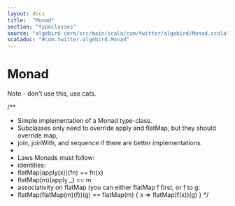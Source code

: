 ```yaml
---
layout: docs
title:  "Monad"
section: "typeclasses"
source: "algebird-core/src/main/scala/com/twitter/algebird/Monad.scala"
scaladoc: "#com.twitter.algebird.Monad"
---
```


# Monad

Note - don't use this, use cats.

/**
 * Simple implementation of a Monad type-class.
 * Subclasses only need to override apply and flatMap, but they should override map,
 * join, joinWith, and sequence if there are better implementations.
 *
 * Laws Monads must follow:
 * identities:
 *  flatMap(apply(x))(fn) == fn(x)
 *  flatMap(m)(apply _) == m
 * associativity on flatMap (you can either flatMap f first, or f to g:
 *  flatMap(flatMap(m)(f))(g) == flatMap(m) { x => flatMap(f(x))(g) }
 */
